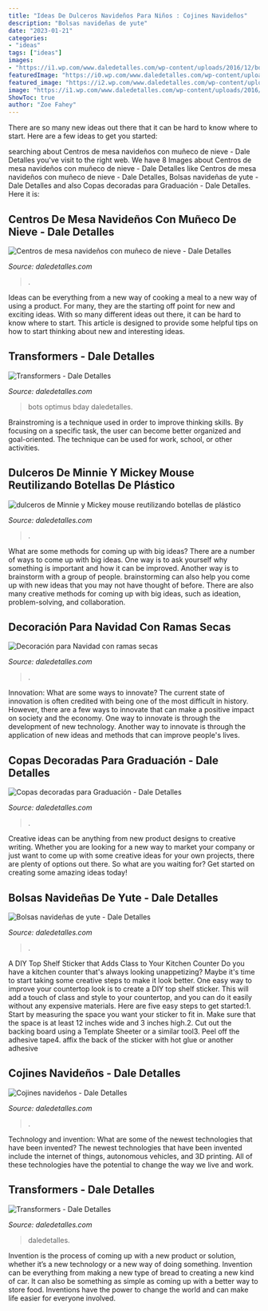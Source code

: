 ```yaml
---
title: "Ideas De Dulceros Navideños Para Niños : Cojines Navideños"
description: "Bolsas navideñas de yute"
date: "2023-01-21"
categories:
- "ideas"
tags: ["ideas"]
images:
- "https://i1.wp.com/www.daledetalles.com/wp-content/uploads/2016/12/bolsas-de-yute16.jpg"
featuredImage: "https://i0.wp.com/www.daledetalles.com/wp-content/uploads/2017/07/dulcero-minnie-y-mickey-con-botellas11.jpg"
featured_image: "https://i2.wp.com/www.daledetalles.com/wp-content/uploads/2016/04/copa-para-graduacion1.jpg"
image: "https://i1.wp.com/www.daledetalles.com/wp-content/uploads/2016/12/bolsas-de-yute16.jpg"
ShowToc: true
author: "Zoe Fahey"
---
```



There are so many new ideas out there that it can be hard to know where to start. Here are a few ideas to get you started: 

	

		
searching about Centros de mesa navideños con muñeco de nieve - Dale Detalles you've visit to the right web. We have 8 Images about Centros de mesa navideños con muñeco de nieve - Dale Detalles like Centros de mesa navideños con muñeco de nieve - Dale Detalles, Bolsas navideñas de yute - Dale Detalles and also Copas decoradas para Graduación - Dale Detalles. Here it is:
		
    
## Centros De Mesa Navideños Con Muñeco De Nieve - Dale Detalles

<img loading=lazy src="https://i2.wp.com/www.daledetalles.com/wp-content/uploads/2019/11/centros-de-mesa-navideños-con-muñeco-de-nieve12.jpg?resize=500%2C723&amp;ssl=1" onerror="this.onerror=null;this.src='https://tse3.mm.bing.net/th?id=OIP.9hWQADDtU9o0-pYzuaH2TQHaKt&amp;pid=15.1';" alt="Centros de mesa navideños con muñeco de nieve - Dale Detalles">

_Source: daledetalles.com_

>. 

	

Ideas can be everything from a new way of cooking a meal to a new way of using a product. For many, they are the starting off point for new and exciting ideas. With so many different ideas out there, it can be hard to know where to start. This article is designed to provide some helpful tips on how to start thinking about new and interesting ideas.

    
## Transformers - Dale Detalles

<img loading=lazy src="https://i0.wp.com/www.daledetalles.com/wp-content/uploads/2016/02/transformers20.jpg" onerror="this.onerror=null;this.src='https://tse1.mm.bing.net/th?id=OIP.risQ1RcvvUkMelLDKCrwRQHaJ4&amp;pid=15.1';" alt="Transformers - Dale Detalles">

_Source: daledetalles.com_

>bots optimus bday daledetalles. 

	

Brainstroming is a technique used in order to improve thinking skills. By focusing on a specific task, the user can become better organized and goal-oriented. The technique can be used for work, school, or other activities.

    
## Dulceros De Minnie Y Mickey Mouse Reutilizando Botellas De Plástico

<img loading=lazy src="https://i0.wp.com/www.daledetalles.com/wp-content/uploads/2017/07/dulcero-minnie-y-mickey-con-botellas11.jpg" onerror="this.onerror=null;this.src='https://tse3.mm.bing.net/th?id=OIP.k9ajHDf8e_aHNgAxnWiYsQHaJ4&amp;pid=15.1';" alt="dulceros de Minnie y Mickey mouse reutilizando botellas de plástico">

_Source: daledetalles.com_

>. 

	

What are some methods for coming up with big ideas?
There are a number of ways to come up with big ideas. One way is to ask yourself why something is important and how it can be improved. Another way is to brainstorm with a group of people. brainstorming can also help you come up with new ideas that you may not have thought of before. There are also many creative methods for coming up with big ideas, such as ideation, problem-solving, and collaboration.

    
## Decoración Para Navidad Con Ramas Secas

<img loading=lazy src="https://i2.wp.com/www.daledetalles.com/wp-content/uploads/2016/10/decoracion-con-ramas-secas12.jpg" onerror="this.onerror=null;this.src='https://tse3.mm.bing.net/th?id=OIP.KGyv7mN16Glk_Z3Dmsq6iAAAAA&amp;pid=15.1';" alt="Decoración para Navidad con ramas secas">

_Source: daledetalles.com_

>. 

	

Innovation: What are some ways to innovate?
The current state of innovation is often credited with being one of the most difficult in history. However, there are a few ways to innovate that can make a positive impact on society and the economy. One way to innovate is through the development of new technology. Another way to innovate is through the application of new ideas and methods that can improve people's lives.

    
## Copas Decoradas Para Graduación - Dale Detalles

<img loading=lazy src="https://i2.wp.com/www.daledetalles.com/wp-content/uploads/2016/04/copa-para-graduacion1.jpg" onerror="this.onerror=null;this.src='https://tse1.mm.bing.net/th?id=OIP.N-YzMS5RobjEZsV8LRc5NwHaJ5&amp;pid=15.1';" alt="Copas decoradas para Graduación - Dale Detalles">

_Source: daledetalles.com_

>. 

	

Creative ideas can be anything from new product designs to creative writing. Whether you are looking for a new way to market your company or just want to come up with some creative ideas for your own projects, there are plenty of options out there. So what are you waiting for? Get started on creating some amazing ideas today!

    
## Bolsas Navideñas De Yute - Dale Detalles

<img loading=lazy src="https://i1.wp.com/www.daledetalles.com/wp-content/uploads/2016/12/bolsas-de-yute16.jpg" onerror="this.onerror=null;this.src='https://tse2.mm.bing.net/th?id=OIP.9EUZZp4KFNZzYwFZ6OmfdAHaLJ&amp;pid=15.1';" alt="Bolsas navideñas de yute - Dale Detalles">

_Source: daledetalles.com_

>. 

	

A DIY Top Shelf Sticker that Adds Class to Your Kitchen Counter
Do you have a kitchen counter that's always looking unappetizing? Maybe it's time to start taking some creative steps to make it look better. One easy way to improve your countertop look is to create a DIY top shelf sticker. This will add a touch of class and style to your countertop, and you can do it easily without any expensive materials. Here are five easy steps to get started:1. Start by measuring the space you want your sticker to fit in. Make sure that the space is at least 12 inches wide and 3 inches high.2. Cut out the backing board using a Template Sheeter or a similar tool3. Peel off the adhesive tape4. affix the back of the sticker with hot glue or another adhesive
    
## Cojines Navideños - Dale Detalles

<img loading=lazy src="https://i2.wp.com/lh3.googleusercontent.com/-wFuRbDh_Q54/WbhYFvwQqhI/AAAAAAAAM_Y/VkLUBqWu4pYPK7R5s7rFPtf1By1jJjHNgCHMYCw/s1600/8e1372999bfd3f719eccc0e8f7f0fd3b.jpg?ssl=1" onerror="this.onerror=null;this.src='https://tse2.mm.bing.net/th?id=OIP.k3bcCqEK-Q9Kda7EU-yIgQHaJ6&amp;pid=15.1';" alt="Cojines navideños - Dale Detalles">

_Source: daledetalles.com_

>. 

	

Technology and invention: What are some of the newest technologies that have been invented?
The newest technologies that have been invented include the internet of things, autonomous vehicles, and 3D printing. All of these technologies have the potential to change the way we live and work.

    
## Transformers - Dale Detalles

<img loading=lazy src="https://i1.wp.com/www.daledetalles.com/wp-content/uploads/2016/02/transformers19.jpg" onerror="this.onerror=null;this.src='https://tse2.mm.bing.net/th?id=OIP.0XbTyJWJhefV2LSriPsfaAHaJ4&amp;pid=15.1';" alt="Transformers - Dale Detalles">

_Source: daledetalles.com_

>daledetalles. 

	

Invention is the process of coming up with a new product or solution, whether it’s a new technology or a new way of doing something. Invention can be everything from making a new type of bread to creating a new kind of car. It can also be something as simple as coming up with a better way to store food. Inventions have the power to change the world and can make life easier for everyone involved.

